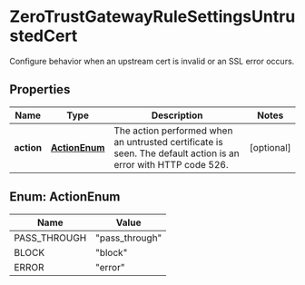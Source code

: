 

# ZeroTrustGatewayRuleSettingsUntrustedCert

Configure behavior when an upstream cert is invalid or an SSL error occurs.

## Properties

| Name | Type | Description | Notes |
|------------ | ------------- | ------------- | -------------|
|**action** | [**ActionEnum**](#ActionEnum) | The action performed when an untrusted certificate is seen. The default action is an error with HTTP code 526. |  [optional] |



## Enum: ActionEnum

| Name | Value |
|---- | -----|
| PASS_THROUGH | &quot;pass_through&quot; |
| BLOCK | &quot;block&quot; |
| ERROR | &quot;error&quot; |



